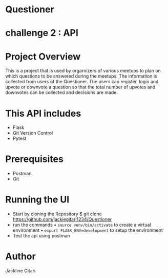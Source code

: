 # Questioner 

# challenge 2 : API

# Project Overview
This is a project that is used by orgarnizers of various meetups to plan on which questions to be answered during the meetups. The information is collected from users of the Questioner. The users can register, login and upvote or downvote a question so that the total number of upvotes and downvotes can be collected and decisions are made.

# This API includes
- Flask
- Git Version Control
- Pytest


# Prerequisites
- Postman
- Git


# Running the UI
- Start by cloning the Repository $ git clone https://github.com/jackiegitari1234/Questioner
- run the commands
    • `source venv/bin/activate` to create a virtual environment
    • `export FLASK_ENV=development` to setup the environment
- Test the api using postman


# Author
Jackline Gitari
